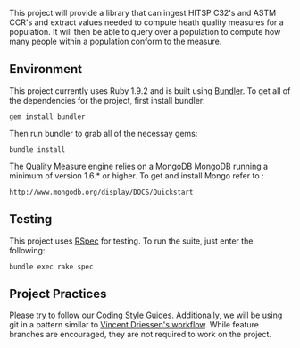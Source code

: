This project will provide a library that can ingest HITSP C32's and ASTM CCR's and extract values needed to compute heath quality measures for a population. It will then be able to query over a population to compute how many people within a population conform to the measure.

Environment
-----------

This project currently uses Ruby 1.9.2 and is built using [Bundler](http://gembundler.com/). To get all of the dependencies for the project, first install bundler:

    gem install bundler

Then run bundler to grab all of the necessay gems:

    bundle install

The Quality Measure engine relies on a MongoDB [MongoDB](http://www.mongodb.org/) running a minimum of version 1.6.* or higher.  To get and install Mongo refer to :

	http://www.mongodb.org/display/DOCS/Quickstart

Testing
-------

This project uses [RSpec](http://github.com/rspec/rspec-core) for testing. To run the suite, just enter the following:

    bundle exec rake spec

Project Practices
------------------

Please try to follow our [Coding Style Guides](http://github.com/eedrummer/styleguide). Additionally, we will be using git in a pattern similar to [Vincent Driessen's workflow](http://nvie.com/posts/a-successful-git-branching-model/). While feature branches are encouraged, they are not required to work on the project.
